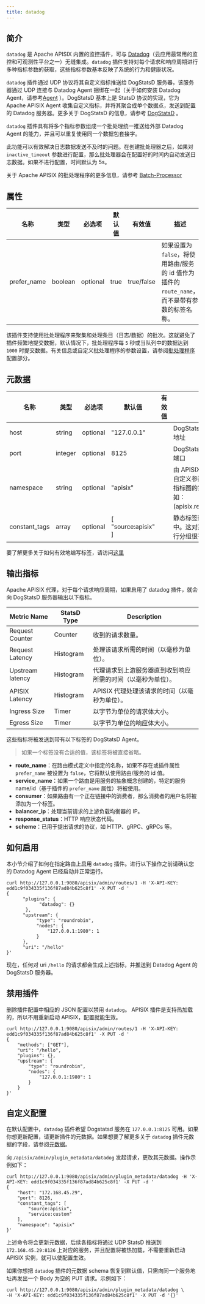 ```yaml
---
title: datadog
---
```


<!--
#
# Licensed to the Apache Software Foundation (ASF) under one or more
# contributor license agreements.  See the NOTICE file distributed with
# this work for additional information regarding copyright ownership.
# The ASF licenses this file to You under the Apache License, Version 2.0
# (the "License"); you may not use this file except in compliance with
# the License.  You may obtain a copy of the License at
#
#     http://www.apache.org/licenses/LICENSE-2.0
#
# Unless required by applicable law or agreed to in writing, software
# distributed under the License is distributed on an "AS IS" BASIS,
# WITHOUT WARRANTIES OR CONDITIONS OF ANY KIND, either express or implied.
# See the License for the specific language governing permissions and
# limitations under the License.
#
-->

## 简介

`datadog` 是 Apache APISIX 内置的监控插件，可与 [Datadog](https://www.datadoghq.com/)（云应用最常用的监控和可观测性平台之一）无缝集成。`datadog` 插件支持对每个请求和响应周期进行多种指标参数的获取，这些指标参数基本反映了系统的行为和健康状况。

`datadog` 插件通过 UDP 协议将其自定义指标推送给 DogStatsD 服务器，该服务器通过 UDP 连接与 Datadog Agent 捆绑在一起（关于如何安装 Datadog Agent，请参考[Agent](https://docs.datadoghq.com/agent/) ）。DogStatsD 基本上是 StatsD 协议的实现，它为 Apache APISIX Agent 收集自定义指标，并将其聚合成单个数据点，发送到配置的 Datadog 服务器。更多关于 DogStatsD 的信息，请参考 [DogStatsD](https://docs.datadoghq.com/developers/dogstatsd/?tab=hostagent) 。

`datadog` 插件具有将多个指标参数组成一个批处理统一推送给外部 Datadog Agent 的能力，并且可以重复使用同一个数据包套接字。

此功能可以有效解决日志数据发送不及时的问题。在创建批处理器之后，如果对 `inactive_timeout` 参数进行配置，那么批处理器会在配置好的时间内自动发送日志数据。如果不进行配置，时间默认为 5s。

关于 Apache APISIX 的批处理程序的更多信息，请参考 [Batch-Processor](../batch-processor.md#配置)

## 属性

| 名称             | 类型   | 必选项  | 默认值      | 有效值       | 描述                                                                                |
| -----------      | ------ | -----------  | -------      | -----       | ------------------------------------------------------------                               |
| prefer_name      | boolean | optional    | true         | true/false  | 如果设置为 `false`，将使用路由/服务的 id 值作为插件的 `route_name`，而不是带有参数的标签名称。   |

该插件支持使用批处理程序来聚集和处理条目（日志/数据）的批次。这就避免了插件频繁地提交数据，默认情况下，批处理程序每 `5` 秒或当队列中的数据达到 `1000` 时提交数据。有关信息或自定义批处理程序的参数设置，请参阅[批处理程序](../batch-processor.md#configuration) 配置部分。

## 元数据

| 名称        | 类型    | 必选项 |     默认值        | 有效值         | 描述                                                            |
| ----------- | ------  | ----------- |      -------       | -----         | ---------------------------------------------------------------------- |
| host        | string  | optional    |  "127.0.0.1"       |               | DogStatsD 服务器的主机地址                                      |
| port        | integer | optional    |    8125            |               | DogStatsD 服务器的主机端口                                         |
| namespace   | string  | optional    |    "apisix"        |               | 由 APISIX 代理发送的所有自定义参数的前缀。对寻找指标图的实体很有帮助，例如：(apisix.request.counter)。                                        |
| constant_tags | array | optional    | [ "source:apisix" ] |              | 静态标签嵌入到生成的指标中。这对某些信号的度量进行分组很有用。 |

要了解更多关于如何有效地编写标签，请访问[这里](https://docs.datadoghq.com/getting_started/tagging/#defining-tags)

## 输出指标

Apache APISIX 代理，对于每个请求响应周期，如果启用了 datadog 插件，就会向 DogStatsD 服务器输出以下指标。

| Metric Name               | StatsD Type   | Description               |
| -----------               | -----------   | -------                   |
| Request Counter           | Counter       | 收到的请求数量。   |
| Request Latency           | Histogram     | 处理该请求所需的时间（以毫秒为单位）。 |
| Upstream latency          | Histogram     | 代理请求到上游服务器直到收到响应所需的时间（以毫秒为单位）。 |
| APISIX Latency            | Histogram     | APISIX 代理处理该请求的时间（以毫秒为单位）。|
| Ingress Size              | Timer         | 以字节为单位的请求体大小。 |
| Egress Size               | Timer         | 以字节为单位的响应体大小。 |

这些指标将被发送到带有以下标签的 DogStatsD Agent。

> 如果一个标签没有合适的值，该标签将被直接省略。

- **route_name**：在路由模式定义中指定的名称，如果不存在或插件属性 `prefer_name` 被设置为 `false`，它将默认使用路由/服务的 id 值。
- **service_name**：如果一个路由是用服务的抽象概念创建的，特定的服务 name/id（基于插件的 `prefer_name` 属性）将被使用。
- **consumer**：如果路由有一个正在链接中的消费者，那么消费者的用户名将被添加为一个标签。
- **balancer_ip**：处理当前请求的上游负载均衡器的 IP。
- **response_status**：HTTP 响应状态代码。
- **scheme**：已用于提出请求的协议，如 HTTP、gRPC、gRPCs 等。

## 如何启用

本小节介绍了如何在指定路由上启用 `datadog` 插件。进行以下操作之前请确认您的 Datadog Agent 已经启动并正常运行。

```shell
curl http://127.0.0.1:9080/apisix/admin/routes/1 -H 'X-API-KEY: edd1c9f034335f136f87ad84b625c8f1' -X PUT -d '
{
      "plugins": {
            "datadog": {}
       },
      "upstream": {
           "type": "roundrobin",
           "nodes": {
               "127.0.0.1:1980": 1
           }
      },
      "uri": "/hello"
}'
```

现在，任何对 uri `/hello` 的请求都会生成上述指标，并推送到 Datadog Agent 的 DogStatsD 服务器。

## 禁用插件

删除插件配置中相应的 JSON 配置以禁用 `datadog`。
APISIX 插件是支持热加载的，所以不用重新启动 APISIX，配置就能生效。

```shell
curl http://127.0.0.1:9080/apisix/admin/routes/1 -H 'X-API-KEY: edd1c9f034335f136f87ad84b625c8f1' -X PUT -d '
{
    "methods": ["GET"],
    "uri": "/hello",
    "plugins": {},
    "upstream": {
        "type": "roundrobin",
        "nodes": {
            "127.0.0.1:1980": 1
        }
    }
}'
```

## 自定义配置

在默认配置中，`datadog` 插件希望 Dogstatsd 服务在 `127.0.0.1:8125` 可用。如果你想更新配置，请更新插件的元数据。如果想要了解更多关于 `datadog` 插件元数据的字段，请参阅[元数据](#元数据)。

向 `/apisix/admin/plugin_metadata/datadog` 发起请求，更改其元数据。操作示例如下：

```shell
curl http://127.0.0.1:9080/apisix/admin/plugin_metadata/datadog -H 'X-API-KEY: edd1c9f034335f136f87ad84b625c8f1' -X PUT -d '
{
    "host": "172.168.45.29",
    "port": 8126,
    "constant_tags": [
        "source:apisix",
        "service:custom"
    ],
    "namespace": "apisix"
}'
```

上述命令将会更新元数据，后续各指标将通过 UDP StatsD 推送到 `172.168.45.29:8126` 上对应的服务，并且配置将被热加载，不需要重新启动 APISIX 实例，就可以使配置生效。

如果你想把 `datadog` 插件的元数据 schema 恢复到默认值，只需向同一个服务地址再发出一个 Body 为空的 PUT 请求。示例如下：

```shell
curl http://127.0.0.1:9080/apisix/admin/plugin_metadata/datadog \
-H 'X-API-KEY: edd1c9f034335f136f87ad84b625c8f1' -X PUT -d '{}'
```
